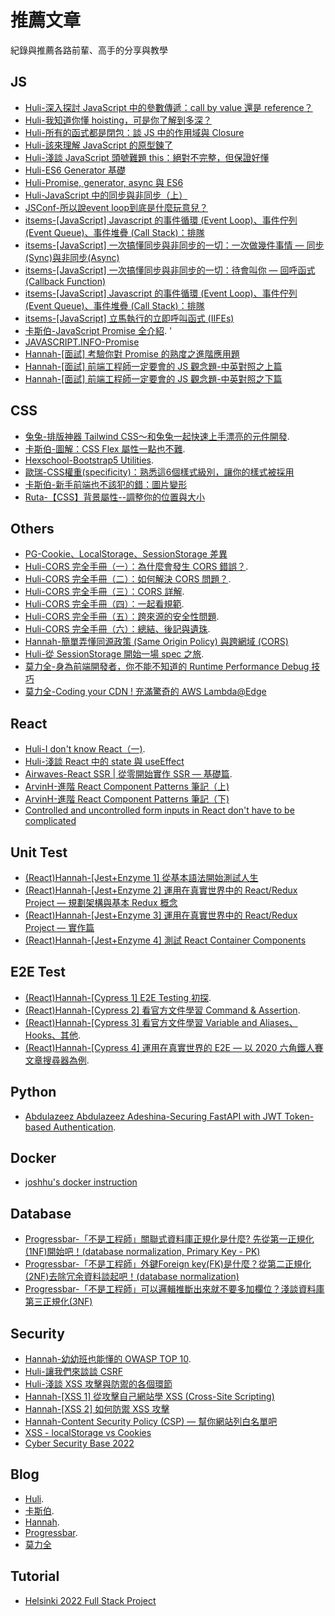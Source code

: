 # 推薦文章
紀錄與推薦各路前輩、高手的分享與教學

## JS
- [Huli-深入探討 JavaScript 中的參數傳遞：call by value 還是 reference？](https://github.com/aszx87410/blog/issues/30)  
- [Huli-我知道你懂 hoisting，可是你了解到多深？](https://github.com/aszx87410/blog/issues/34)  
- [Huli-所有的函式都是閉包：談 JS 中的作用域與 Closure](https://github.com/aszx87410/blog/issues/35)  
- [Huli-該來理解 JavaScript 的原型鍊了](https://github.com/aszx87410/blog/issues/18)  
- [Huli-淺談 JavaScript 頭號難題 this：絕對不完整，但保證好懂](https://github.com/aszx87410/blog/issues/39)  
- [Huli-ES6 Generator 基礎](https://github.com/aszx87410/blog/issues/1)  
- [Huli-Promise, generator, async 與 ES6](https://github.com/aszx87410/blog/issues/2)  
- [Huli-JavaScript 中的同步與非同步（上）](https://github.com/aszx87410/blog/issues/49)
- [JSConf-所以說event loop到底是什麼玩意兒？](https://www.youtube.com/watch?v=8aGhZQkoFbQ&ab_channel=JSConf)
- [itsems-[JavaScript] Javascript 的事件循環 (Event Loop)、事件佇列 (Event Queue)、事件堆疊 (Call Stack)：排隊](https://medium.com/itsems-frontend/javascript-event-loop-event-queue-call-stack-74a02fed5625)
- [itsems-[JavaScript] 一次搞懂同步與非同步的一切：一次做幾件事情 — 同步(Sync)與非同步(Async)](https://medium.com/itsems-frontend/javascript-sync-async-22e75e1ca1dc)
- [itsems-[JavaScript] 一次搞懂同步與非同步的一切：待會叫你 — 回呼函式(Callback Function)](https://medium.com/itsems-frontend/javascript-callback-function-993abc2c0b42)
- [itsems-[JavaScript] Javascript 的事件循環 (Event Loop)、事件佇列 (Event Queue)、事件堆疊 (Call Stack)：排隊](https://medium.com/itsems-frontend/javascript-event-loop-event-queue-call-stack-74a02fed5625)
- [itsems-[JavaScript] 立馬執行的立即呼叫函式 (IIFEs)](https://medium.com/itsems-frontend/javascript-iifes-5d83aeec11de)
- [卡斯伯-JavaScript Promise 全介紹](https://wcc723.github.io/development/2020/02/16/all-new-promise/). '
- [JAVASCRIPT.INFO-Promise](https://javascript.info/promise-basics)
- [Hannah-[面試] 考驗你對 Promise 的熟度之進階應用題](https://medium.com/starbugs/%E9%9D%A2%E8%A9%A6-%E8%80%83%E9%A9%97%E4%BD%A0%E5%B0%8D-promise-%E7%9A%84%E7%86%9F%E5%BA%A6%E4%B9%8B%E9%80%B2%E9%9A%8E%E6%87%89%E7%94%A8%E9%A1%8C-6eda0dd0d767)
- [Hannah-[面試] 前端工程師一定要會的 JS 觀念題-中英對照之上篇](https://medium.com/starbugs/%E9%9D%A2%E8%A9%A6-%E5%89%8D%E7%AB%AF%E5%B7%A5%E7%A8%8B%E5%B8%AB%E4%B8%80%E5%AE%9A%E8%A6%81%E6%9C%83%E7%9A%84-js-%E8%A7%80%E5%BF%B5%E9%A1%8C-%E4%B8%AD%E8%8B%B1%E5%B0%8D%E7%85%A7%E4%B9%8B%E4%B8%8A%E7%AF%87-3b0a3feda14f)
- [Hannah-[面試] 前端工程師一定要會的 JS 觀念題-中英對照之下篇](https://medium.com/starbugs/%E9%9D%A2%E8%A9%A6-%E5%89%8D%E7%AB%AF%E5%B7%A5%E7%A8%8B%E5%B8%AB%E4%B8%80%E5%AE%9A%E8%A6%81%E6%9C%83%E7%9A%84-js-%E8%A7%80%E5%BF%B5%E9%A1%8C-%E4%B8%AD%E8%8B%B1%E5%B0%8D%E7%85%A7%E4%B9%8B%E4%B8%8B%E7%AF%87-fd46292e374b)


## CSS
- [兔兔-排版神器 Tailwind CSS～和兔兔一起快速上手漂亮的元件開發](https://ithelp.ithome.com.tw/articles/10259296). 
- [卡斯伯-圖解：CSS Flex 屬性一點也不難](https://wcc723.github.io/css/2017/07/21/css-flex/). 
- [Hexschool-Bootstrap5 Utilities](https://bootstrap5.hexschool.com/docs/5.0/getting-started/introduction/). 
- [歐瑞-CSS權重(specificity)：熟悉這6個樣式級別，讓你的樣式被採用](https://selflearningsuccess.com/css-specificity/)
- [卡斯伯-新手前端也不該犯的錯：圖片變形](https://wcc723.github.io/development/2020/10/11/img-cover/)
- [Ruta-【CSS】背景屬性--調整你的位置與大小](https://medium.com/@RUE503/css-%E8%83%8C%E6%99%AF%E5%B1%AC%E6%80%A7-%E8%AA%BF%E6%95%B4%E4%BD%A0%E7%9A%84%E4%BD%8D%E7%BD%AE%E8%88%87%E5%A4%A7%E5%B0%8F-964170fbe1ed)


## Others
- [PG-Cookie、LocalStorage、SessionStorage 差異](https://bebeboboha.github.io/2019/06/18/cookie-localstorage-sessionstorage/)
- [Huli-CORS 完全手冊（一）：為什麼會發生 CORS 錯誤？](https://github.com/aszx87410/blog/issues/68). 
- [Huli-CORS 完全手冊（二）：如何解決 CORS 問題？](https://github.com/aszx87410/blog/issues/69). 
- [Huli-CORS 完全手冊（三）：CORS 詳解](https://github.com/aszx87410/blog/issues/70). 
- [Huli-CORS 完全手冊（四）：一起看規範](https://github.com/aszx87410/blog/issues/71). 
- [Huli-CORS 完全手冊（五）：跨來源的安全性問題](https://github.com/aszx87410/blog/issues/72). 
- [Huli-CORS 完全手冊（六）：總結、後記與遺珠](https://github.com/aszx87410/blog/issues/73). 
- [Hannah-簡單弄懂同源政策 (Same Origin Policy) 與跨網域 (CORS)](https://medium.com/starbugs/%E5%BC%84%E6%87%82%E5%90%8C%E6%BA%90%E6%94%BF%E7%AD%96-same-origin-policy-%E8%88%87%E8%B7%A8%E7%B6%B2%E5%9F%9F-cors-e2e5c1a53a19)
- [Huli-從 SessionStorage 開始一場 spec 之旅](https://github.com/aszx87410/blog/issues/62). 
- [莫力全-身為前端開發者，你不能不知道的 Runtime Performance Debug 技巧](https://medium.com/starbugs/%E8%BA%AB%E7%82%BA%E5%89%8D%E7%AB%AF%E9%96%8B%E7%99%BC%E8%80%85-%E4%BD%A0%E4%B8%8D%E8%83%BD%E4%B8%8D%E7%9F%A5%E9%81%93%E7%9A%84-runtime-performance-debug-%E6%8A%80%E5%B7%A7-4f0efd27b86d)
- [莫力全-Coding your CDN ! 充滿驚奇的 AWS Lambda@Edge](https://medium.com/starbugs/coding-your-cdn-%E5%85%85%E6%BB%BF%E9%A9%9A%E5%A5%87%E7%9A%84-aws-lambda-edge-763d9dd1f00d)


## React
- [Huli-I don't know React（一)](https://github.com/aszx87410/blog/issues/64). 
- [Huli-淺談 React 中的 state 與 useEffect](https://github.com/aszx87410/blog/issues/63)
- [Airwaves-React SSR | 從零開始實作 SSR — 基礎篇](https://medium.com/%E6%89%8B%E5%AF%AB%E7%AD%86%E8%A8%98/server-side-rendering-ssr-in-reactjs-part1-d2a11890abfc). 
- [ArvinH-進階 React Component Patterns 筆記（上)](https://blog.techbridge.cc/2018/06/27/advanced-react-component-patterns-note/)
- [ArvinH-進階 React Component Patterns 筆記（下)](https://blog.techbridge.cc/2018/07/21/advanced-react-component-patterns-note-II/)
- [Controlled and uncontrolled form inputs in React don't have to be complicated](https://goshacmd.com/controlled-vs-uncontrolled-inputs-react/)

## Unit Test
- [(React)Hannah-[Jest+Enzyme 1] 從基本語法開始測試人生](https://medium.com/hannah-lin/jest-enzyme-1-%E5%B0%B1%E5%BE%9E%E8%A8%88%E6%95%B8%E5%99%A8%E9%96%8B%E5%A7%8B-bd4d7d223f72)
- [(React)Hannah-[Jest+Enzyme 2] 運用在真實世界中的 React/Redux Project — 規劃架構與基本 Redux 概念](https://medium.com/hannah-lin/jest-enzyme-%E9%81%8B%E7%94%A8%E5%9C%A8%E7%9C%9F%E5%AF%A6%E4%B8%96%E7%95%8C%E4%B8%AD%E7%9A%84-react-redux-project-%E5%B0%88%E6%A1%88%E8%AC%9B%E8%A7%A3%E7%AF%87-ca370c22f745)
- [(React)Hannah-[Jest+Enzyme 3] 運用在真實世界中的 React/Redux Project — 實作篇](https://medium.com/hannah-lin/jest-enzyme-3-%E9%81%8B%E7%94%A8%E5%9C%A8%E7%9C%9F%E5%AF%A6%E4%B8%96%E7%95%8C%E4%B8%AD%E7%9A%84-react-redux-project-%E5%AF%A6%E4%BD%9C%E7%AF%87-5a0605d154d6)
- [(React)Hannah-[Jest+Enzyme 4] 測試 React Container Components](https://medium.com/hannah-lin/jest-enzyme-5-%E5%A6%82%E4%BD%95%E6%B8%AC%E8%A9%A6-react-container-components-475fb1aa9d7)

## E2E Test
- [(React)Hannah-[Cypress 1] E2E Testing 初探](https://medium.com/hannah-lin/cypress-e2e-testing-%E5%88%9D%E6%8E%A2-a10eca3c0cf7). 
- [(React)Hannah-[Cypress 2] 看官方文件學習 Command & Assertion](https://medium.com/hannah-lin/cypress-2-%E7%9C%8B%E5%AE%98%E6%96%B9%E6%96%87%E4%BB%B6%E5%AD%B8%E7%BF%92%E5%9F%BA%E6%9C%AC%E7%94%A8%E6%B3%95-76606c4420be). 
- [(React)Hannah-[Cypress 3] 看官方文件學習 Variable and Aliases、Hooks、其他](https://medium.com/hannah-lin/cypress-3-%E7%9C%8B%E5%AE%98%E6%96%B9%E6%96%87%E4%BB%B6%E5%AD%B8%E7%BF%92-variable-and-aliases-hook-%E5%85%B6%E4%BB%96-c898228a5dcd). 
- [(React)Hannah-[Cypress 4] 運用在真實世界的 E2E — 以 2020 六角鐵人賽文章搜尋器為例](https://medium.com/hannah-lin/cypress-4-%E9%81%8B%E7%94%A8%E5%9C%A8%E7%9C%9F%E5%AF%A6%E4%B8%96%E7%95%8C%E7%9A%84-e2e-%E4%BB%A5-2020-%E5%85%AD%E8%A7%92%E9%90%B5%E4%BA%BA%E8%B3%BD%E6%96%87%E7%AB%A0%E6%90%9C%E5%B0%8B%E5%99%A8%E7%82%BA%E4%BE%8B-d676c74f05d2).  


## Python
- [Abdulazeez Abdulazeez Adeshina-Securing FastAPI with JWT Token-based Authentication](https://testdriven.io/blog/fastapi-jwt-auth/). 

## Docker
- [joshhu's docker instruction](https://joshhu.gitbooks.io/dockercommands/content/DockerImages/index.html)


## Database
- [Progressbar-「不是工程師」關聯式資料庫正規化是什麼? 先從第一正規化(1NF)開始吧！(database normalization, Primary Key - PK)](https://progressbar.tw/posts/265)
- [Progressbar-「不是工程師」外鍵Foreign key(FK)是什麼？從第二正規化(2NF)去除冗余資料談起吧！(database normalization)](https://progressbar.tw/posts/267)
- [Progressbar-「不是工程師」可以邏輯推斷出來就不要多加欄位？淺談資料庫第三正規化(3NF)](https://progressbar.tw/posts/270)


## Security
- [Hannah-幼幼班也能懂的 OWASP TOP 10](https://medium.com/starbugs/%E5%B9%BC%E5%B9%BC%E7%8F%AD%E4%B9%9F%E8%83%BD%E6%87%82%E7%9A%84-owasp-top-10-692764c51f61). 
- [Huli-讓我們來談談 CSRF](https://github.com/aszx87410/blog/issues/16)
- [Huli-淺談 XSS 攻擊與防禦的各個環節](https://github.com/aszx87410/blog/issues/81)
- [Hannah-[XSS 1] 從攻擊自己網站學 XSS (Cross-Site Scripting)](https://medium.com/hannah-lin/%E5%BE%9E%E6%94%BB%E6%93%8A%E8%87%AA%E5%B7%B1%E7%B6%B2%E7%AB%99%E5%AD%B8-xss-cross-site-scripting-%E5%8E%9F%E7%90%86%E7%AF%87-fec3d1864e42)
- [Hannah-[XSS 2] 如何防禦 XSS 攻擊](https://medium.com/hannah-lin/xss-2-%E5%A6%82%E4%BD%95%E9%98%B2%E7%A6%A6-xss-%E6%94%BB%E6%93%8A-18fdf10ef5ef)
- [Hannah-Content Security Policy (CSP) — 幫你網站列白名單吧](https://medium.com/hannah-lin/content-security-policy-csp-%E5%B9%AB%E4%BD%A0%E7%B6%B2%E7%AB%99%E5%88%97%E7%99%BD%E5%90%8D%E5%96%AE%E5%90%A7-df38c990f63c)
- [XSS - localStorage vs Cookies](https://academind.com/tutorials/localstorage-vs-cookies-xss)
- [Cyber Security Base 2022](https://cybersecuritybase.mooc.fi/module-2.1)

## Blog
- [Huli](https://github.com/aszx87410/blog). 
- [卡斯伯](https://wcc723.github.io/). 
- [Hannah](https://medium.com/hannah-lin). 
- [Progressbar](https://progressbar.tw/posts). 
- [莫力全](https://oldmo860617.medium.com/)

## Tutorial 
- [Helsinki 2022 Full Stack Project](https://fullstackopen.com/en/)

